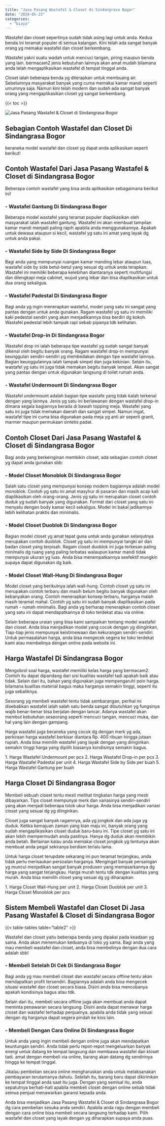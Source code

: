 ```yaml
---
title: "Jasa Pasang Wastafel & Closet di Sindangrasa Bogor"
date: "2024-05-23"
categories: 
  - "biaya"
---
```


Wastafel dan closet sepertinya sudah tidak asing lagi untuk anda. Kedua benda ini teramat populer di semua kalangan. Kini telah ada sangat banyak orang yg memakai wastafel dan closet berkembang.

Wastafel yakni suatu wadah untuk mencuci tangan, piring maupun benda yang lain. bermacam2 jenis kebutuhan lainnya akan amat mudah bilamana anda telah mengaplikasikan wastafel di tempat tinggal anda.

Closet ialah beberapa benda yg diterapkan untuk membuang air. Sebelumnya masyarakat banyak yang cuma memakai kamar mandi seperti umumnya saja. Namun kini telah modern dan sudah ada sangat banyak orang yang mengaplikasikan closet yg sangat berkembang.

{{< toc >}}

![Jasa Pasang Wastafel & Closet di Sindangrasa Bogor](/images/wastafel-closet-murah11.png)

## Sebagian Contoh Wastafel dan Closet Di Sindangrasa Bogor

beraneka model wastafel dan closet yg dapat anda aplikasikan seperti berikut!

## Contoh Wastafel Dari Jasa Pasang Wastafel & Closet di Sindangrasa Bogor

Beberapa contoh wastafel yang bisa anda aplikasikan sebagaimana berikut ini!

### \- Wastafel Gantung Di Sindangrasa Bogor

Beberapa model wastafel yang teramat populer diaplikasikan oleh masyarakat ialah wastafel gantung. Wastafel ini akan membuat tampilan kamar mandi menjadi paling rapih apabila anda menggunakannya. Apakah untuk dewasa ataupun si kecil, wastafel yg satu ini amat yang layak dg untuk anda pakai.

### \- Wastafel Side by Side Di Sindangrasa Bogor

Bagi anda yang mempunyai ruangan kamar manding lebar ataupun luas, wastafel side by side betul-betul yang sesuai dg untuk anda terapkan. Wastafel ini memiliki beberapa kelebihan diantaranya seperti multifungsi dan dilengkapi meja cabinet, wujud yang lebar dan bisa diaplikasikan untuk dua orang sekaligus.

### \- Wastafel Padestal Di Sindangrasa Bogor

Bagi anda yg ingin menerapkan wasteful, model yang satu ini sangat yang pantas dengan untuk anda gunakan. Ragam wastafel yg satu ini memiliki kaki pedestal sendiri yang akan menjadikannya bisa berdiri dg kokoh. Wastafel pedestal lebih tampak rapi sebab pipanya tdk kelihatan.

### \- Wastafel Drop-in Di Sindangrasa Bogor

Wastafel drop ini ialah beberapa tipe wastafel yg sudah sangat banyak dikenal oleh begitu banyak orang. Ragam wastafel drop-in mempunyai keunggulan sendiri-sendiri yg membedakan dengan tipe wastafel lainnya. Bagian keunggulannya ialah tampak simpel dan juga kekinian. Selain itu, wastafel yg satu ini juga tidak memakan begitu banyak tempat. Akan sangat yang pantas dengan untuk digunakan langsung di toilet rumah anda.

### \- Wastafel Undermount Di Sindangrasa Bogor

Wastafel undermount adalah bagian tipe wastafe yang tidak kalah terkenal dengan yang lainnya. Jenis yg satu ini berlawanan dengan wastafel drop-in dimana segala bagiannya berada di bawah topping meja. Wastafel yang satu ini juga tidak memakan daerah dan sangat simpel. Namun ingat, wastafel tipe ini cuma bisa digunakan pada meja yg anti air seperti granit, marmer maupun permukaan sintetis padat.

## Contoh Closet Dari Jasa Pasang Wastafel & Closet di Sindangrasa Bogor

Bagi anda yang berkeinginan membikin closet, ada sebagian contoh closet yg dapat anda gunakan sbb:

### \- Model Closet Monoblok Di Sindangrasa Bogor

Salah satu closet yang mempunyai konsep modern bagiannya adalah model monoblok. Contoh yg satu ini amat masyhur di pasaran dan masih acap kali diaplikasikan oleh orang-orang. Jenis yg satu ini merupakan closet contoh duduk yg sudah banyak yang digunakan. Format dari closet yang satu ini menyatu dengan body kamar kecil sekaligus. Model ini bakal jadikannya lebih kelihatan praktis dan minimalis.

### \- Model Closet Duoblok Di Sindangrasa Bogor

Bagian model closet yg amat tepat guna untuk anda gunakan selanjutnya merupakan contoh duoblok. Closet yg satu ini mempunyai tangki air dan badan closet yang terpisah. Ragam closet duoblok ini juga terkesan paling minimalis dg ruang yang paling terbatas walaupun kamar mandi tidak mempunyai ukuran yg luas. Anda bisa menempatkannya seefektif mungkin supaya dapat digunakan dg baik.

### \- Model Closet Wall-Hung Di Sindangrasa Bogor

Model closet yang berikutnya ialah wall-hung. Contoh closet yg satu ini merupakan contoh terbaru dan masih belum begitu banyak digunakan oleh kebanyakan orang. Contoh menerapkan konsep terbaru, harganya malah masih teramat mahal. Contoh yg satu ini sudah banyak diaplikasikan pada rumah - rumah minimalis. Bagi anda yg berharap menerapkan contoh closet yang satu ini dapat mendapatkannya di toko terdekat atau via online.

Selain beberapa uraian yang bisa kami sampaikan tentang model wastafel dan closet. Anda bisa menjadikan model yang cocok dengan yg diinginkan, Tiap-tiap jenis mempunyai keistimewaan dan kekurangan sendiri-sendiri. Untuk permasalahan harga, anda bisa mengecek segera ke toko terdekat kami atau membelinya dengan online pada website ini.

## Harga Wastafel Di Sindangrasa Bogor

Mengobrol soal harga, wastafel memiliki kelas harga yang bermacam2. Contoh itu dapat dipandang dari sisi kualitas wastafel tadi apakah baik atau tidak. Selain dari itu, bahan yang digunakan juga mempengaruhi poin harga. bilamana kualitas material bagus maka harganya semakin tinggi, seperti itu juga sebaliknya.

Sesorang yg membeli wastafel tentu tidak sembarangan, perihal ini disebabkan wastafel ialah salah satu benda sangat dibutuhkan yg fungsinya wajib benar-benar bisa berjalan dengan lancar. Adanya wastafel akan membut kebutuhan seseorang seperti mencuci tangan, mencuci muka, dan hal yang lain dengan gampang.

Harga wastafel juga beraneka yang cocok dg dengan merk yg ada, perkiraan harga wastafel berkisar diantara Rp. 400 ribuan hingga jutaan rupiah. Anda bisa memilih wastafel yang layak dengan yang diinginkan. semakin tinggi harga yang dipilih biasanya kondisinya semakin bagus.

1\. Harga Wastafel Undermount per pcs 2. Harga Wastafel Drop-in per pcs 3. Harga Wastafel Padestal per unit 4. Harga Wastafel Side by Side per buah 5. Harga Wastafel Gantung per buah

## Harga Closet Di Sindangrasa Bogor

Membeli sebuah closet tentu mesti melihat tingkatan harga yang mesti dibayarkan. Tips closet mempunyai merk dan variasinya sendiri-sendiri yang akan menjadi beberapa tolok ukur harga. Anda bisa menjadikan variasi closet yang sesuai dg yg diinginkan.

Closet juga sangat banyak ragamnya, ada yg jongkok dan ada juga yg duduk. Ketika kemajuan zaman yang kian maju ini, banyak orang yang sudah mengaplikasikan closet duduk baru-baru ini. Tipe closet yg satu ini akan lebih mempermudah anda pastinya. Hanya dg duduk akan membikin anda betah. Berlainan kalau anda memakai closet jongkok yg tentunya akan membuat anda pegal sekiranya berdiam terlalu lama.

Untuk harga closet terupdate sekarang ini pun teramat terjangkau, anda tidak perlu merisaukan persoalan harganya. Mengingat banyak persaingan yg muncul menjadikan sangat banyak produsen yang memasarkannya dg harga yang sangat terjangkau. Harga murah tentu tdk dengan kualitas yang murah. Anda bisa memilih closet yang sesuai dg yg diharapkan.

1\. Harga Closet Wall-Hung per unit 2. Harga Closet Duoblok per unit 3. Harga Closet Monoblok per pcs

## Sistem Membeli Wastafel dan Closet Di Jasa Pasang Wastafel & Closet di Sindangrasa Bogor

{{< table-tables table="table2" >}}

Wastafel dan closet yaitu beberapa benda yang dipakai pada keadaan yg sama. Anda akan menemukan keduanya di toko yg sama. Bagi anda yang mau membeli wastafel dan closet, anda bisa membelinya dengan dua cara adalah sbb!

### \- Membeli Setelah Di Cek Di Sindangrasa Bogor

Bagi anda yg mau membeli closet dan wastafel secara offline tentu akan mendapatkan profit tersendiri. Bagiannya adalah anda bisa mengecek situasi wastafel dan closet secara biasa. Disini anda bisa mencobanya apakah kondisinya bagus atau tdk.

Selain dari itu, membeli secara offline juga akan membuat anda dapat meminta penawaran secara langsung. Disini anda dapat menawar harga closet dan wastafel terhadap penjualnya. apabila anda tidak yang sesuai dengan dg harganya dapat segera pindah ke kios lain.

### \- Membeli Dengan Cara Online Di Sindangrasa Bogor

Untuk anda yang ingin membeli dengan online juga akan mendapatkan keuntungan sendiri. Anda tidak perlu repot-repot mengeluarkan banyak energi untuk datang ke tempat langsung dan membawa wastafel dan kloset tadi. amat dengan membeli via online, barang akan datang dg sendirinya hingga ke tempat tinggal.

Jikalau pembelian secara online mengharuskan anda untuk melaksanakan pembayaran terutamanya dahulu. Setelah itu, barang baru dapat dikirimkan ke tempat tinggal anda saat itu juga. Dengan yang semisal itu, anda sepatutnya berhati-hati apabila membeli closet dengan online sebab tidak semua penjual menawarkan garansi kepada anda.

Anda bisa menjadikan Jasa Pasang Wastafel & Closet di Sindangrasa Bogor dg cara pembelian sesuka anda sendiri. Apabila anda ragu dengan membeli dengan cara online bisa membeli secara langsung terhadap kami. Pilih wastafel dan closet yang layak dengan yg diharapkan supaya anda puas.
